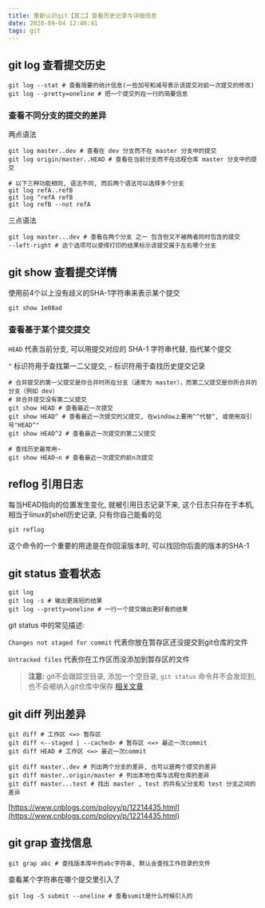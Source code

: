 ```yaml
---
title: 重新认识git【其二】查看历史记录与详细信息
date: 2020-09-04 12:46:41
tags: git
---
```

## git log 查看提交历史
```
git log --stat # 查看简要的统计信息(一些加号和减号表示该提交对前一次提交的修改)
git log --pretty=oneline # 把一个提交列在一行的简要信息
```

### 查看不同分支的提交的差异
两点语法
```
git log master..dev # 查看在 dev 分支而不在 master 分支中的提交
git log origin/master..HEAD # 查看在当前分支而不在远程仓库 master 分支中的提交

# 以下三种功能相同, 语法不同, 而后两个语法可以选择多个分支
git log refA..refB
git log ^refA refB 
git log refB --not refA
```

三点语法
```
git log master...dev # 查看在两个分支 之一 包含但又不被两者同时包含的提交
--left-right # 这个选项可以使得打印的结果标示该提交属于左右哪个分支
```

## git show 查看提交详情
使用前4个以上没有歧义的SHA-1字符串来表示某个提交
```
git show 1e08ad
```

### 查看基于某个提交提交
`HEAD` 代表当前分支, 可以用提交对应的 SHA-1 字符串代替, 指代某个提交

`^` 标识符用于查找第一二父提交, `~` 标识符用于查找历史提交记录
```
# 合并提交的第一父提交是你合并时所在分支（通常为 master），而第二父提交是你所合并的分支（例如 dev）
# 非合并提交没有第二父提交
git show HEAD # 查看最近一次提交
git show HEAD^ # 查看最近一次提交的父提交, 在window上要用^^代替^, 或使用双引号"HEAD^"
git show HEAD^2 # 查看最近一次提交的第二父提交

# 查找历史最常用~
git show HEAD~n # 查看最近一次提交的前n次提交
```

## reflog 引用日志
每当HEAD指向的位置发生变化, 就被引用日志记录下来, 这个日志只存在于本机, 相当于linux的shell历史记录, 只有你自己能看的见
```
git reflog
```

这个命令的一个重要的用途是在你回滚版本时, 可以找回你后面的版本的SHA-1

## git status 查看状态
```
git log 
git log -s # 输出更简短的结果
git log --pretty=oneline # 一行一个提交输出更好看的结果
```

git status 中的常见描述:

`Changes not staged for commit` 代表你放在暂存区还没提交到git仓库的文件

`Untracked files` 代表你在工作区而没添加到暂存区的文件

> **注意:** git不会跟踪空目录, 添加一个空目录, `git status` 命令并不会发现到, 也不会被纳入git仓库中保存 [相关文章](https://www.cnblogs.com/cuihongyu3503319/p/11283347.html)

## git diff 列出差异
```
git diff # 工作区 <=> 暂存区
git diff <--staged | --cached> # 暂存区 <=> 最近一次commit
git diff HEAD # 工作区 <=> 最近一次commit

git diff master..dev # 列出两个分支的差异, 也可以是两个提交的差异
git diff master..origin/master # 列出本地仓库与远程仓库的差异
git diff master...test # 找出 master , test 的共有父分支和 test 分支之间的差异
```
[https://www.cnblogs.com/poloyy/p/12214435.html](https://www.cnblogs.com/poloyy/p/12214435.html)

## git grap 查找信息
```
git grap abc # 查找版本库中的abc字符串, 默认会查找工作目录的文件
```

查看某个字符串在哪个提交里引入了
```
git log -S submit --oneline # 查看sumit是什么时候引入的
```



